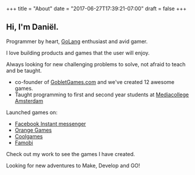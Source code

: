 +++
title = "About"
date = "2017-06-27T17:39:21-07:00"
draft = false
+++

## Hi, I'm Daniël.

Programmer by heart, [GoLang](https://golang.org/) enthusiast and avid gamer.

I love building products and games that the user will enjoy.

Always looking for new challenging problems to solve, not afraid to teach and be taught.

* co-founder of [GobletGames.com](http://GobletGames.com/) and we've created 12 awesome games.
* Taught programming to first and second year students at [Mediacollege Amsterdam](https://www.ma-web.nl/opleidingen/opleidingsoverzicht/gamedeveloper/)

Launched games on: 

* [Facebook Instant messenger](https://www.messenger.com/)
* [Orange Games](http://orangegames.com/)
* [Coolgames](https://www.coolgames.com/en/static/)
* [Famobi](https://famobi.com/)

Check out my work to see the games I have created.

Looking for new adventures to Make, Develop and GO!